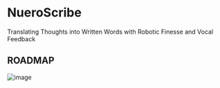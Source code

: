 # NueroScribe
Translating Thoughts into Written Words with Robotic Finesse and Vocal Feedback
## ROADMAP
![image](https://github.com/SaranDharshanSP/NueroScribe/assets/126688534/95b64d0a-63c8-41c7-bf39-5335c9787d5f)
